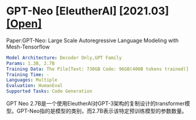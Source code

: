 # GPT-Neo [EleutherAI] [2021.03] [[Open]](https://github.com/EleutherAI/gpt-neo)

Paper:GPT-Neo: Large Scale Autoregressive Language Modeling with Mesh-Tensorflow

```yaml
Model Architecture: Decoder Only,GPT Family
Params: 1.3B, 2.7B
Training Data: The Pile[Text: 730GB Code: 96GB(400B tokens trained)]
Training Time: -
Languages: Multiple
Evaluation: HumanEval
Supported Tasks: Code Generation
```

GPT Neo 2.7B是一个使用EleutherAI对GPT-3架构的复制设计的transformer模型。GPT-Neo指的是模型的类别，而2.7B表示该特定预训练模型的参数数量。
